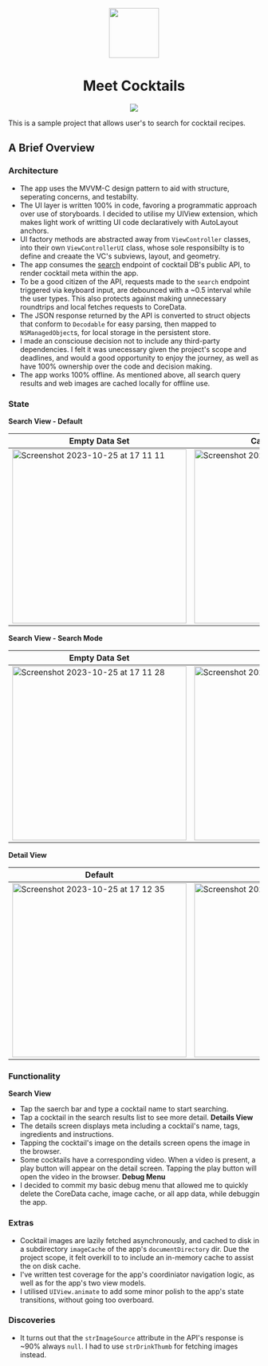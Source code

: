<p align="center">
  <img width="100" height="100" src="https://github.com/hudsoncc/cocktails-test/assets/51756871/da65146c-9c4c-481d-808e-83317ba74c0c">
</p>
<h1 align="center">
Meet Cocktails
</h1>
<p align="center">
  <img src="https://github.com/hudsoncc/cocktails-test/assets/51756871/14a7a6a8-2f9c-463d-a03a-6db8d8f2da5d.gif">
</p>

This is a sample project that allows user's to search for cocktail recipes. 

## A Brief Overview

### Architecture
- The app uses the MVVM-C design pattern to aid with structure, seperating concerns, and testabilty.
- The UI layer is written 100% in code, favoring a programmatic approach over use of storyboards. I decided to utilise my UIView extension, which makes light work of writting UI code declaratively with AutoLayout anchors.
- UI factory methods are abstracted away from `ViewController` classes, into their own `ViewControllerUI` class, whose sole responsibilty is to define and creaate the VC's subviews, layout, and geometry.
- The app consumes the [search](https://www.thecocktaildb.com/api/json/v1/1/search.php?s=lemon) endpoint of cocktail DB's public API, to render cocktail meta within the app.
- To be a good citizen of the API, requests made to the `search` endpoint triggered via keyboard input, are debounced with a ~0.5 interval while the user types. This also protects against making unnecessary roundtrips and local fetches requests to CoreData. 
- The JSON response returned by the API is converted to struct objects that conform to `Decodable` for easy parsing, then mapped to `NSManagedObject`s, for local storage in the persistent store. 
- I made an consciouse decision not to include any third-party dependencies. I felt it was unecessary given the project's scope and deadlines, and would a good opportunity to enjoy the journey, as well as have 100% ownership over the code and decision making.
- The app works 100% offline. As mentioned above, all search query results and web images are cached locally for offline use.

### State

**Search View - Default**

Empty Data Set | Cached Results | Debug Menu
--|--|--
<img width="349" alt="Screenshot 2023-10-25 at 17 11 11" src="https://github.com/hudsoncc/cocktails-test/assets/51756871/f6b9f7f9-78f1-43ed-8a9b-ef1cc41d5dbc">|<img width="349" alt="Screenshot 2023-10-25 at 17 11 28" src="https://github.com/hudsoncc/cocktails-test/assets/51756871/4a0bcbda-b8ca-4751-a60e-fe81533d0176">|<img width="349" alt="Screenshot 2023-10-25 at 17 12 29" src="https://github.com/hudsoncc/cocktails-test/assets/51756871/dcdc4db2-7c80-4ab3-b046-03655ec502ec">

**Search View - Search Mode**

Empty Data Set | Results | No Results
--|--|--
<img width="349" alt="Screenshot 2023-10-25 at 17 11 28" src="https://github.com/hudsoncc/cocktails-test/assets/51756871/4a0bcbda-b8ca-4751-a60e-fe81533d0176">|<img width="349" alt="Screenshot 2023-10-25 at 17 14 22" src="https://github.com/hudsoncc/cocktails-test/assets/51756871/ae823b06-402b-4217-b658-2fb1ac7da7cc">|<img width="349" alt="Screenshot 2023-10-25 at 17 14 42" src="https://github.com/hudsoncc/cocktails-test/assets/51756871/6da8d5cd-3586-4f5a-ac83-dd10308dce1d">

**Detail View**

Default | With Video | Dark Mode
--|--|--
<img width="349" alt="Screenshot 2023-10-25 at 17 12 35" src="https://github.com/hudsoncc/cocktails-test/assets/51756871/55a0f08c-fc25-4f4b-80f3-5e2f654ff01b">|<img width="349" alt="Screenshot 2023-10-25 at 19 14 01" src="https://github.com/hudsoncc/cocktails-test/assets/51756871/e5cfd5f8-224f-4f94-98b9-b2c2fea12edb">|<img width="349" alt="Screenshot 2023-10-25 at 17 15 37" src="https://github.com/hudsoncc/cocktails-test/assets/51756871/f5d84e3c-4122-41a5-8a1a-2cc597d949ae">
### Functionality
**Search View**
- Tap the saerch bar and type a cocktail name to start searching.
- Tap a cocktail in the search results list to see more detail.
**Details View**
- The details screen displays meta including a cocktail's name, tags, ingredients and instructions.
- Tapping the cocktail's image on the details screen opens the image in the browser.
- Some cocktails have a corresponding video. When a video is present, a play button will appear on the detail screen. Tapping the play button will open the video in the browser.
**Debug Menu**
- I decided to commit my basic debug menu that allowed me to quickly delete the CoreData cache, image cache, or all app data, while debuggin the app.
 
### Extras
- Cocktail images are lazily fetched asynchronously, and cached to disk in a subdirectory `imageCache` of the app's `documentDirectory` dir. Due the project scope, it felt overkill to to include an in-memory cache to assist the on disk cache.
- I've written test coverage for the app's coordiniator navigation logic, as well as for the app's two view models.
- I utilised `UIView.animate` to add some minor polish to the app's state transitions, without going too overboard.

### Discoveries
- It turns out that the `strImageSource` attribute in the API's response is ~90% always `null`. I had to use `strDrinkThumb` for fetching images instead.  

